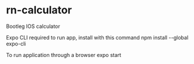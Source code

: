 # rn-calculator
Bootleg IOS calculator

Expo CLI required to run app, install with this command
npm install --global expo-cli

To run application through a browser
expo start
